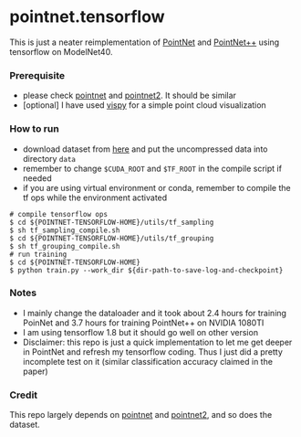 # pointnet.tensorflow
This is just a neater reimplementation of [PointNet](http://stanford.edu/~rqi/pointnet/) and [PointNet++](http://stanford.edu/~rqi/pointnet2/) using tensorflow on ModelNet40.

### Prerequisite
- please check [pointnet](https://github.com/charlesq34/pointnet) and [pointnet2](https://github.com/charlesq34/pointnet2). It should be similar
- [optional] I have used [vispy](http://vispy.org/) for a simple point cloud visualization

### How to run
- download dataset from [here](https://shapenet.cs.stanford.edu/media/modelnet40_ply_hdf5_2048.zip) and put the uncompressed data into directory ```data```
- remember to change ```$CUDA_ROOT``` and ```$TF_ROOT``` in the compile script if needed
- if you are using virtual environment or conda, remember to compile the tf ops while the environment activated
```
# compile tensorflow ops
$ cd ${POINTNET-TENSORFLOW-HOME}/utils/tf_sampling
$ sh tf_sampling_compile.sh 
$ cd ${POINTNET-TENSORFLOW-HOME}/utils/tf_grouping
$ sh tf_grouping_compile.sh
# run training
$ cd ${POINTNET-TENSORFLOW-HOME}
$ python train.py --work_dir ${dir-path-to-save-log-and-checkpoint}
```

### Notes
- I mainly change the dataloader and it took about 2.4 hours for training PoinNet and 3.7 hours for training PointNet++ on NVIDIA 1080TI
- I am using tensorflow 1.8 but it should go well on other version
- Disclaimer: this repo is just a quick implementation to let me get deeper in PointNet and refresh my tensorflow coding. Thus I just did a pretty incomplete test on it (similar classification accuracy claimed in the paper)

### Credit
This repo largely depends on [pointnet](https://github.com/charlesq34/pointnet) and [pointnet2](https://github.com/charlesq34/pointnet2), and so does the dataset.

